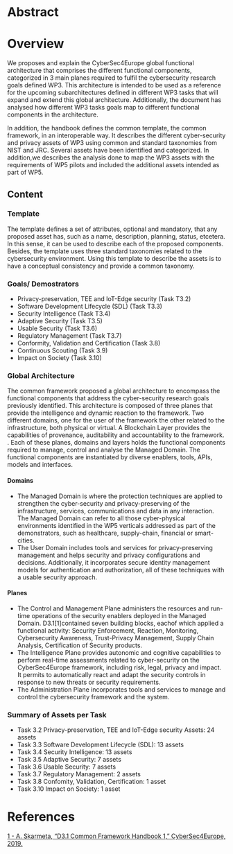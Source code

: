 # Abstract


# Overview
We proposes and explain the CyberSec4Europe global functional architecture that comprises the different functional components, categorized in 3 main planes required to fulfil the cybersecurity research goals defined WP3. This architecture is intended to be used as a reference for the upcoming subarchitectures defined in different WP3 tasks that will expand and extend this global architecture. Additionally, the document has analysed how different WP3 tasks goals map to different functional components in the architecture.

In addition, the handbook defines the common template, the common framework, in an interoperable way. It describes the different cyber-security and privacy assets of WP3 using common and standard taxonomies from NIST and JRC. Several assets have been identified and categorized. In addition,we describes the analysis done to map the WP3 assets with the requirements of WP5 pilots and included the additional assets intended as part of WP5.

## Content

### Template
The template defines a set of attributes, optional and mandatory, that any proposed asset has, such as a name,
description, planning, status, etcetera. In this sense, it can be used to describe each of the proposed
components. Besides, the template uses three standard taxonomies related to the cybersecurity environment.
Using this template to describe the assets is to have a conceptual consistency and provide a common
taxonomy.

### Goals/ Demostrators

* Privacy-preservation, TEE and IoT-Edge security (Task T3.2)
* Software Development Lifecycle (SDL) (Task T3.3)
* Security Intelligence (Task T3.4)
* Adaptive Security (Task T3.5)
* Usable Security (Task T3.6)
* Regulatory Management (Task T3.7) 
* Conformity, Validation and Certification (Task 3.8)
* Continuous Scouting (Task 3.9)
* Impact on Society (Task 3.10)

### Global Architecture


The common framework proposed a global architecture to encompass the functional components that
address the cyber-security research goals previously identified. This architecture is composed of three planes that provide the intelligence and dynamic reaction to the framework. Two different domains, one for the user of the framework the other
related to the infrastructure, both physical or virtual. A Blockchain Layer provides the capabilities of
provenance, auditability and accountability to the framework. . Each of these planes, domains and layers
holds the functional components required to manage, control and analyse the Managed Domain. The
functional components are instantiated by diverse enablers, tools, APIs, models and interfaces.
#### Domains
* The Managed Domain is where the protection techniques are applied to strengthen the cyber-security and
privacy-preserving of the infrastructure, services, communications and data in any interaction. The Managed
Domain can refer to all those cyber-physical environments identified in the WP5 verticals addressed as part
of the demonstrators, such as healthcare, supply-chain, financial or smart-cities.
* The User Domain includes tools and services for privacy-preserving management and helps security and
privacy configurations and decisions. Additionally, it incorporates secure identity management models for
authentication and authorization, all of these techniques with a usable security approach.
#### Planes 
* The Control and Management Plane administers the resources and run-time operations of the security
enablers deployed in the Managed Domain. D3.1[1]contained seven building blocks, eachof which applied a functional activity: Security Enforcement, Reaction, Monitoring, Cybersecurity Awareness, Trust-Privacy Management, Supply Chain Analysis, Certification of Security products.
* The Intelligence Plane provides autonomic and cognitive capabilities to perform real-time assessments
related to cyber-security on the CyberSec4Europe framework, including risk, legal, privacy and impact. It
permits to automatically react and adapt the security controls in response to new threats or security
requirements. 
* The Administration Plane incorporates tools and services to manage and control the cybersecurity
framework and the system.

### Summary of Assets per Task
* Task 3.2 Privacy-preservation, TEE and IoT-Edge security Assets: 24 assets
* Task 3.3 Software Development Lifecycle (SDL): 13 assets
* Task 3.4 Security Intelligence: 13 assets
* Task 3.5 Adaptive Security: 7 assets
* Task 3.6 Usable Security: 7 assets
* Task 3.7 Regulatory Management: 2 assets
* Task 3.8 Confomity, Validation, Certification: 1 asset
* Task 3.10 Impact on Society: 1 asset


# References
[1 - A. Skarmeta, “D3.1 Common Framework Handbook 1,” CyberSec4Europe, 2019.](https://cybersec4europe.eu/wp-content/uploads/2020/06/D3.1-Handbook-v2.0-submitted-1.pdf)
